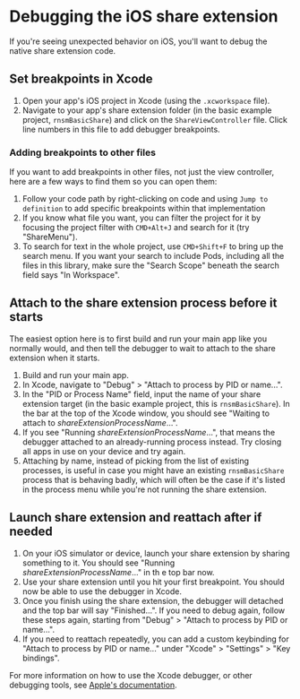# Debugging the iOS share extension

If you're seeing unexpected behavior on iOS, you'll want to debug the native share extension code.

## Set breakpoints in Xcode

1. Open your app's iOS project in Xcode (using the `.xcworkspace` file).
2. Navigate to your app's share extension folder (in the basic example project, `rnsmBasicShare`) and click on the `ShareViewController` file. Click line numbers in this file to add debugger breakpoints.

### Adding breakpoints to other files

If you want to add breakpoints in other files, not just the view controller, here are a few ways to find them so you can open them:

1. Follow your code path by right-clicking on code and using `Jump to definition` to add specific breakpoints within that implementation
2. If you know what file you want, you can filter the project for it by focusing the project filter with `CMD+Alt+J` and search for it (try "ShareMenu").
3. To search for text in the whole project, use `CMD+Shift+F` to bring up the search menu. If you want your search to include Pods, including all the files in this library, make sure the "Search Scope" beneath the search field says "In Workspace".

## Attach to the share extension process before it starts

The easiest option here is to first build and run your main app like you normally would, and then tell the debugger to wait to attach to the share extension when it starts.

1. Build and run your main app.
2. In Xcode, navigate to "Debug" > "Attach to process by PID or name...".
3. In the "PID or Process Name" field, input the name of your share extension target (in the basic example project, this is `rnsmBasicShare`). In the bar at the top of the Xcode window, you should see "Waiting to attach to *shareExtensionProcessName*...".
  1. If you see "Running *shareExtensionProcessName*...", that means the debugger attached to an already-running process instead. Try closing all apps in use on your device and try again.
  2. Attaching by name, instead of picking from the list of existing processes, is useful in case you might have an existing `rnsmBasicShare` process that is behaving badly, which will often be the case if it's listed in the process menu while you're not running the share extension.

## Launch share extension and reattach after if needed

1. On your iOS simulator or device, launch your share extension by sharing something to it. You should see "Running *shareExtensionProcessName*..." in th e top bar now.
2. Use your share extension until you hit your first breakpoint. You should now be able to use the debugger in Xcode.
3. Once you finish using the share extension, the debugger will detached and the top bar will say "Finished...". If you need to debug again, follow these steps again, starting from "Debug" > "Attach to process by PID or name...".
4. If you need to reattach repeatedly, you can add a custom keybinding for "Attach to process by PID or name..." under "Xcode" > "Settings" > "Key bindings".

For more information on how to use the Xcode debugger, or other debugging tools, see [Apple's documentation](https://developer.apple.com/documentation/xcode/diagnosing-and-resolving-bugs-in-your-running-app).